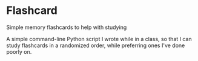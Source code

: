 # Flashcard
Simple memory flashcards to help with studying

A simple command-line Python script I wrote while in a class, so that I can study flashcards in a randomized order, while preferring ones I've done poorly on.
